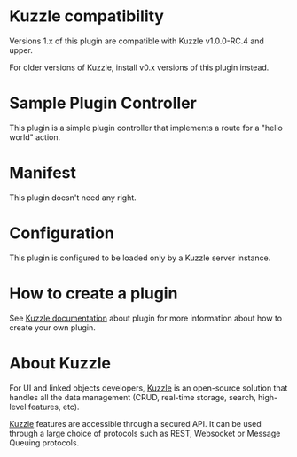 
# Kuzzle compatibility

Versions 1.x of this plugin are compatible with Kuzzle v1.0.0-RC.4 and upper.

For older versions of Kuzzle, install v0.x versions of this plugin instead.

# Sample Plugin Controller

This plugin is a simple plugin controller that implements a route for a "hello world" action.



# Manifest

This plugin doesn't need any right.

# Configuration

This plugin is configured to be loaded only by a Kuzzle server instance.

# How to create a plugin

See [Kuzzle documentation](https://github.com/kuzzleio/kuzzle/docs/plugins.md) about plugin for more information about how to create your own plugin.

# About Kuzzle

For UI and linked objects developers, [Kuzzle](https://github.com/kuzzleio/kuzzle) is an open-source solution that handles all the data management
(CRUD, real-time storage, search, high-level features, etc).

[Kuzzle](https://github.com/kuzzleio/kuzzle) features are accessible through a secured API. It can be used through a large choice of protocols such as REST, Websocket or Message Queuing protocols.
